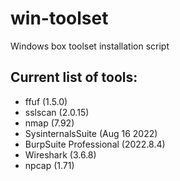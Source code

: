 # win-toolset
Windows box toolset installation script

## Current list of tools:
- ffuf (1.5.0)
- sslscan (2.0.15)
- nmap (7.92)
- SysinternalsSuite (Aug 16 2022)
- BurpSuite Professional (2022.8.4)
- Wireshark (3.6.8)
- npcap (1.71)
